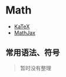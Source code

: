 # Math

- [KaTeX](https://github.com/KaTeX/KaTeX)
- [MathJax](https://github.com/mathjax/MathJax)

## 常用语法、符号

> 暂时没有整理
